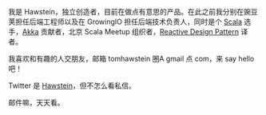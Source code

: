 我是 Hawstein，独立创造者，目前在做点有意思的产品。在此之前我分别在豌豆荚担任后端工程师以及在 GrowingIO 担任后端技术负责人，同时是个 [Scala](https://www.scala-lang.org/) 选手，[Akka](https://akka.io/) 贡献者，北京 Scala Meetup 组织者，[Reactive Design Pattern](https://item.jd.com/12518824.html) 译者。

我喜欢和有趣的人交朋友，邮箱 tomhawstein 圈A gmail 点 com，来 say hello 吧！

Twitter 是 [Hawstein](https://twitter.com/hawstein)，但不怎么看私信。

邮件嘛，天天看。
